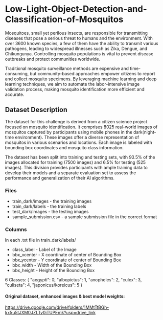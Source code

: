 # Low-Light-Object-Detection-and-Classification-of-Mosquitos
Mosquitoes, small yet perilous insects, are responsible for transmitting diseases that pose a serious threat to humans and the environment. With over 3600 known species, a few of them have the ability to transmit various pathogens, leading to widespread illnesses such as Zika, Dengue, and Chikungunya. Controlling mosquito populations is vital to prevent disease outbreaks and protect communities worldwide.

Traditional mosquito surveillance methods are expensive and time-consuming, but community-based approaches empower citizens to report and collect mosquito specimens. By leveraging machine learning and deep learning techniques, we aim to automate the labor-intensive image validation process, making mosquito identification more efficient and accurate.

## Dataset Description
The dataset for this challenge is derived from a citizen science project focused on mosquito identification. It comprises 8025 real-world images of mosquitos captured by participants using mobile phones in the dark(night-time environment). These images offer a diverse representation of mosquitos in various scenarios and locations. Each image is labeled with bounding box coordinates and mosquito class information.

The dataset has been split into training and testing sets, with 93.5% of the images allocated for training (7500 images) and 6.5% for testing (525 images). This division provides participants with ample training data to develop their models and a separate evaluation set to assess the performance and generalization of their AI algorithms.

### Files
- train_dark/images - the training images
- train_dark/labels - the training labels
- test_dark/images - the testing images
- sample_submission.csv - a sample submission file in the correct format

### Columns
In each .txt file in train_dark/labels/

- class_label - Label of the Image
- bbx_xcenter - X coordinate of center of Bounding Box
- bbx_ycenter - Y coordinate of center of Bounding Box
- bbx_width - Width of the Bounding Box
- bbx_height - Height of the Bounding Box

6 Classes: {
"aegypti": 0,
"albopictus": 1,
"anopheles": 2,
"culex": 3,
"culiseta": 4,
"japonicus/koreicus": 5
}

#### Original dataset, enhanced images & best model weights: 
https://drive.google.com/drive/folders/1MMtTtBGh-kx5u5tJXM0JZLTy0iTUPEmk?usp=drive_link
